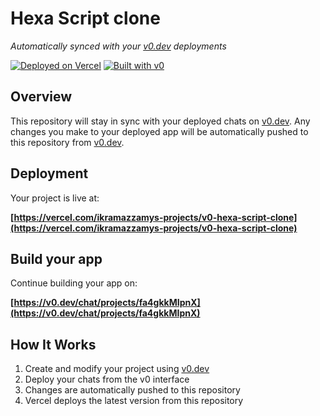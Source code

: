 # Hexa Script clone

*Automatically synced with your [v0.dev](https://v0.dev) deployments*

[![Deployed on Vercel](https://img.shields.io/badge/Deployed%20on-Vercel-black?style=for-the-badge&logo=vercel)](https://vercel.com/ikramazzamys-projects/v0-hexa-script-clone)
[![Built with v0](https://img.shields.io/badge/Built%20with-v0.dev-black?style=for-the-badge)](https://v0.dev/chat/projects/fa4gkkMIpnX)

## Overview

This repository will stay in sync with your deployed chats on [v0.dev](https://v0.dev).
Any changes you make to your deployed app will be automatically pushed to this repository from [v0.dev](https://v0.dev).

## Deployment

Your project is live at:

**[https://vercel.com/ikramazzamys-projects/v0-hexa-script-clone](https://vercel.com/ikramazzamys-projects/v0-hexa-script-clone)**

## Build your app

Continue building your app on:

**[https://v0.dev/chat/projects/fa4gkkMIpnX](https://v0.dev/chat/projects/fa4gkkMIpnX)**

## How It Works

1. Create and modify your project using [v0.dev](https://v0.dev)
2. Deploy your chats from the v0 interface
3. Changes are automatically pushed to this repository
4. Vercel deploys the latest version from this repository
